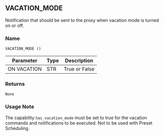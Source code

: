## VACATION\_MODE

Notification that should be sent to the proxy when vacation mode is turned on or off.


### Name

`VACATION_MODE ()` 


| Parameter   | Type | Description   |
| ----------- | ---- | ------------- |
| ON VACATION | STR  | True or False |


### Returns

`None`


### Usage Note
The capability `has_vacation_mode`  must be set to true for the vacation commands and notifications to be executed. Not to be used with Preset Scheduling.



